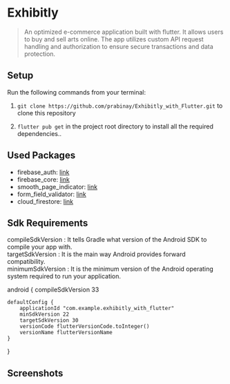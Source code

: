 # Exhibitly

> An optimized e-commerce application built with flutter. It allows users to buy and sell arts online. The app utilizes custom API request handling and authorization to ensure secure transactions and data protection.<br />


## Setup

Run the following commands from your terminal:

1) `git clone https://github.com/prabinay/Exhibitly_with_Flutter.git` to clone this repository 

2) `flutter pub get` in the project root directory to install all the required dependencies..

## Used Packages

- firebase_auth: [link](https://pub.dev/packages/firebase_auth)
- firebase_core: [link](https://pub.dev/packages/firebase_core)
- smooth_page_indicator: [link](https://pub.dev/packages/smooth_page_indicator)
- form_field_validator: [link](https://pub.dev/packages/form_field_validator)
- cloud_firestore: [link](https://pub.dev/packages/cloud_firestore)

## Sdk Requirements

compileSdkVersion : It tells Gradle what version of the Android SDK to compile your app with.<br/>
targetSdkVersion : It is the main way Android provides forward compatibility.<br/>
minimumSdkVersion : It is the minimum version of the Android operating system required to run your application.

android {
    compileSdkVersion 33

    defaultConfig {
        applicationId "com.example.exhibitly_with_flutter"
        minSdkVersion 22
        targetSdkVersion 30
        versionCode flutterVersionCode.toInteger()
        versionName flutterVersionName
    }
}

## Screenshots
